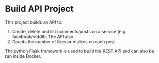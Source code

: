 # Build API Project

This project builds an API to:
1. Create, delete and list comments/posts on a service (e.g facebook/reddit). The API also 
2. Counts the number of likes or dislikes on each post

The python Flask framework is used to build the REST API and can also be run inside Docker.
